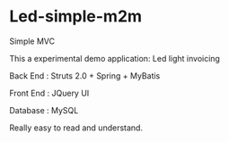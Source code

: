 Led-simple-m2m
==============

Simple MVC

This a experimental demo application: Led light invoicing 

Back End : Struts 2.0 + Spring + MyBatis 


Front End : JQuery UI


Database : MySQL



Really easy to read and understand.

